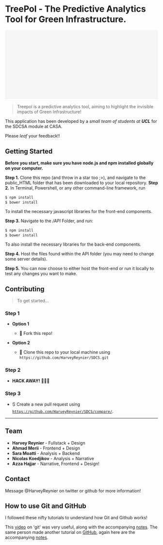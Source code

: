 
# TreePol - The Predictive Analytics Tool for Green Infrastructure. 
![TreePol Intro Demo](demo/intro.gif)

> Treepol is a predictive analytics tool, aiming to highlight the invisible impacts of Green Infrastructure!

This application has been developed by a *small team of students at **UCL*** for the SDCSA module at CASA.

Please *leaf* your feedback!!

## Getting Started
**Before you start, make sure you have node.js and npm installed globally on your computer.**

**Step 1.**
Clone this repo (and throw in a star too ;>),
and navigate to the public_HTML folder that has been downloaded to your local repository.
**Step 2.**
In Terminal, Powershell, or any other command-line framework, run 
```shell
$ npm install
$ bower install
```
To install the necessary javascript libraries for the front-end components.

**Step 3.**
Navigate to the */API* Folder, and run:
```shell
$ npm install
$ bower install
```
To also install the necessary libraries for the back-end components.

**Step 4.**
Host the files found within the API folder (you may need to change some server details).

**Step 5.**
You can now choose to either host the front-end or run it locally to test any changes you want to make.
## Contributing

> To get started...

### Step 1

- **Option 1**
    - 🍴 Fork this repo!

- **Option 2**
    - 👯 Clone this repo to your local machine using `https://github.com/HarveyReynier/SDCS.git`

### Step 2

- **HACK AWAY!** 🔨🔨🔨

### Step 3

- 🔃 Create a new pull request using <a href="https://github.com/HarveyReynier/SDCS/compare/" target="_blank">`https://github.com/HarveyReynier/SDCS/compare/`</a>.

---

## Team
* **Harvey Reynier**    - Fullstack + Design
* **Ahmad Merii**       - Frontend + Design
* **Sara Moatti**       - Analysis + Backend
* **Nicolas Koedjikov** - Analysis + Narrative
* **Azza Hajjar**       - Narrative, Frontend + Design!

## Contact

Message @HarveyReynier on twitter or github for more information!

## How to use Git and GitHub
I followed these nifty tutorials to understand how Git and Github works!

This [video](https://www.youtube.com/watch?v=USjZcfj8yxE) on 'git' was very useful, along with the
accompanying [notes](https://www.notion.so/Introduction-to-Git-ac396a0697704709a12b6a0e545db049#d5e9c2b6379246a593c1ef74051e7e3c).
The same person made another tutorial on [GitHub](https://www.youtube.com/watch?v=nhNq2kIvi9s), again here are the accompanying [notes](https://www.notion.so/Introduction-to-GitHub-202af6f64bbd4299b15f238dcd09d2a7).


